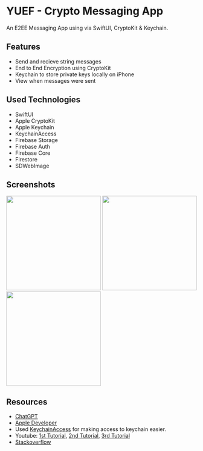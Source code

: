 
# YUEF - Crypto Messaging App

An E2EE Messaging App using via SwiftUI, CryptoKit & Keychain.



## Features

- Send and recieve string messages
- End to End Encryption using CryptoKit
- Keychain to store private keys locally on iPhone
- View when messages were sent

  
## Used Technologies

- SwiftUI
- Apple CryptoKit
- Apple Keychain
- KeychainAccess
- Firebase Storage
- Firebase Auth
- Firebase Core
- Firestore
- SDWebImage



  
## Screenshots

<div>
  <img width="250" alt="" src="https://i.ibb.co/jMxSq0g/1.png">
  <img width="250" alt="" src="https://i.ibb.co/DfCHj6T/3.png">
  <img width="250" alt="" src="https://i.ibb.co/f45pgTH/4.png">
</div>
  
## Resources

- [ChatGPT](https://chat.openai.com/)
- [Apple Developer](https://developer.apple.com/)
- Used [KeychainAccess](https://github.com/kishikawakatsumi/KeychainAccess) for making access to keychain easier.
- Youtube: [1st Tutorial](https://www.youtube.com/watch?v=cQjgBIJtMbw&pp=ygUUYXBwbGUga2V5Y2hhaW4gc3dpZnQ%3D), [2nd Tutorial](https://www.youtube.com/watch?v=h9RVeeUVhf8&pp=ygUUYXBwbGUga2V5Y2hhaW4gc3dpZnQ%3D), [3rd Tutorial](https://www.youtube.com/watch?v=C2PaijTZb34&ab_channel=AFSwiftTutorials)
- [Stackoverflow](https://stackoverflow.com/)

  
